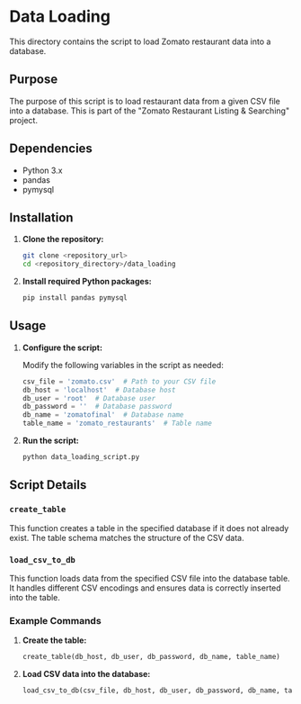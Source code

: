 # Data Loading

This directory contains the script to load Zomato restaurant data into a database.

## Purpose

The purpose of this script is to load restaurant data from a given CSV file into a database. This is part of the "Zomato Restaurant Listing & Searching" project.

## Dependencies

- Python 3.x
- pandas
- pymysql

## Installation

1. **Clone the repository:**
    ```bash
    git clone <repository_url>
    cd <repository_directory>/data_loading
    ```

2. **Install required Python packages:**
    ```bash
    pip install pandas pymysql
    ```

## Usage

1. **Configure the script:**

    Modify the following variables in the script as needed:
    ```python
    csv_file = 'zomato.csv'  # Path to your CSV file
    db_host = 'localhost'  # Database host
    db_user = 'root'  # Database user
    db_password = ''  # Database password
    db_name = 'zomatofinal'  # Database name
    table_name = 'zomato_restaurants'  # Table name
    ```

2. **Run the script:**
    ```bash
    python data_loading_script.py
    ```

## Script Details

### `create_table`

This function creates a table in the specified database if it does not already exist. The table schema matches the structure of the CSV data.

### `load_csv_to_db`

This function loads data from the specified CSV file into the database table. It handles different CSV encodings and ensures data is correctly inserted into the table.

### Example Commands

1. **Create the table:**
    ```python
    create_table(db_host, db_user, db_password, db_name, table_name)
    ```

2. **Load CSV data into the database:**
    ```python
    load_csv_to_db(csv_file, db_host, db_user, db_password, db_name, table_name)
    ```
